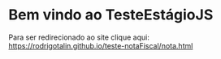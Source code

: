 # Bem vindo ao TesteEstágioJS
Para ser redirecionado ao site clique aqui: 
https://rodrigotalin.github.io/teste-notaFiscal/nota.html